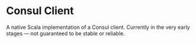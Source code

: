 # Consul Client
A native Scala implementation of a Consul client. Currently in the very early stages — not guaranteed to be stable or reliable. 